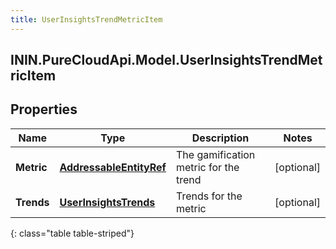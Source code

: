 ```yaml
---
title: UserInsightsTrendMetricItem
---
```

## ININ.PureCloudApi.Model.UserInsightsTrendMetricItem

## Properties

|Name | Type | Description | Notes|
|------------ | ------------- | ------------- | -------------|
| **Metric** | [**AddressableEntityRef**](AddressableEntityRef.html) | The gamification metric for the trend | [optional] |
| **Trends** | [**UserInsightsTrends**](UserInsightsTrends.html) | Trends for the metric | [optional] |
{: class="table table-striped"}


